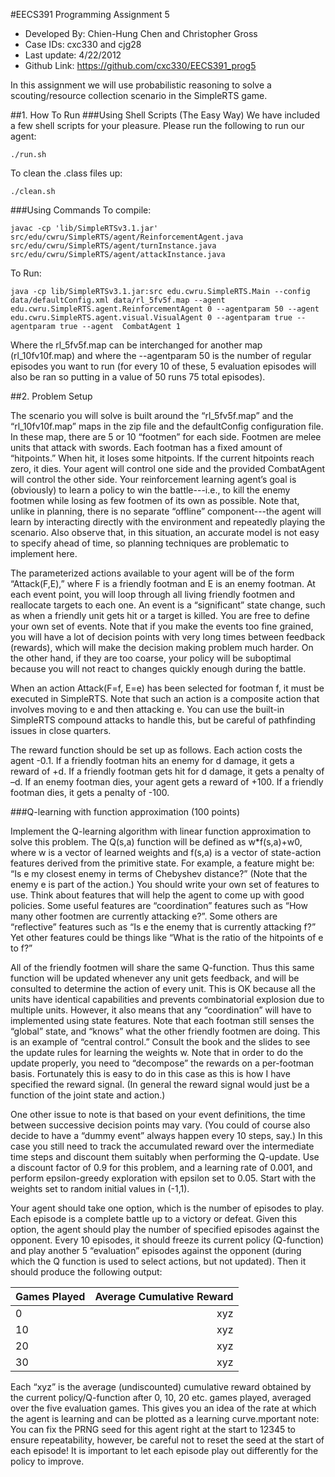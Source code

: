#EECS391 Programming Assignment 5

 - Developed By: Chien-Hung Chen and Christopher Gross
 - Case IDs: cxc330 and cjg28
 - Last update: 4/22/2012
 - Github Link: https://github.com/cxc330/EECS391_prog5

In this assignment we will use probabilistic reasoning to solve a scouting/resource collection scenario in the SimpleRTS game.

##1. How To Run
###Using Shell Scripts (The Easy Way)
We have included a few shell scripts for your pleasure.
Please run the following to run our agent:
	
	./run.sh
	
To clean the .class files up:
	
	./clean.sh

###Using Commands
To compile:
	
	javac -cp 'lib/SimpleRTSv3.1.jar'  src/edu/cwru/SimpleRTS/agent/ReinforcementAgent.java src/edu/cwru/SimpleRTS/agent/turnInstance.java src/edu/cwru/SimpleRTS/agent/attackInstance.java
	
	
To Run:
	
	java -cp lib/SimpleRTSv3.1.jar:src edu.cwru.SimpleRTS.Main --config data/defaultConfig.xml data/rl_5fv5f.map --agent edu.cwru.SimpleRTS.agent.ReinforcementAgent 0 --agentparam 50 --agent edu.cwru.SimpleRTS.agent.visual.VisualAgent 0 --agentparam true --agentparam true --agent  CombatAgent 1
	
Where the rl_5fv5f.map can be interchanged for another map (rl_10fv10f.map) and where the --agentparam 50 is the number of regular episodes you want to run (for every 10 of these, 5 evaluation episodes will also be ran so putting in a value of 50 runs 75 total episodes).

##2. Problem Setup

The scenario you will solve is built around the “rl_5fv5f.map” and the “rl_10fv10f.map” maps in the zip file and the  defaultConfig configuration file. In these map, there  are  5 or 10 “footmen” for each side. Footmen are melee units that attack with swords. Each footman has a fixed amount of “hitpoints.” When hit, it loses some hitpoints. If the current hitpoints reach zero, it dies. Your agent will control one side and the  provided CombatAgent will control the other side. Your reinforcement learning agent’s goal is (obviously) to learn a policy to win the battle---i.e., to kill the enemy footmen while losing as few footmen of its own as possible. Note that, unlike in planning, there is no separate “offline” component---the agent will learn by interacting directly with the environment and repeatedly playing the scenario. Also observe that, in this situation, an accurate model is not easy to specify ahead of time, so planning techniques are problematic to implement here.

The parameterized actions available to your agent will be of the form “Attack(F,E),” where F is a friendly footman and E is an enemy footman. At each  event point, you will loop through all living friendly footmen and reallocate targets to each one. An event is a “significant” state change, such as when a friendly unit gets hit or a target is killed. You are free to define your own set of events. Note that if you make the events too fine grained, you will have a lot of decision points with very long times between 
feedback (rewards), which will make the decision making problem much harder. On the other hand, if they are too coarse, your policy will be suboptimal because you will not react to changes quickly enough during the battle.

When an action Attack(F=f, E=e) has been selected for footman f, it must be executed in SimpleRTS. Note that such an action is a composite action that involves moving to e and then attacking e. You can use the built-in SimpleRTS compound attacks to handle this, but be careful of pathfinding issues in close quarters.

The reward function should be set up as follows. Each action costs the agent -0.1. If a friendly footman hits an enemy for d damage, it gets a reward of +d. If a friendly footman gets hit for d damage, it gets a penalty of –d. If an enemy footman dies,  your agent gets a reward of +100. If a friendly footman dies, it gets a penalty of -100.

###Q-learning with function approximation (100 points)

Implement the Q-learning algorithm with linear function approximation to solve this problem. The Q(s,a) function will be defined as w*f(s,a)+w0, where w is a vector of learned weights and f(s,a) is a vector of state-action features derived from the primitive state. For example, a feature might be: “Is e my closest enemy in terms of Chebyshev distance?” (Note that the enemy e is part of the action.) You should write your own set of features to use. Think about features that will help the agent to come up with good policies. Some useful features are “coordination” features such as “How many other footmen are currently attacking e?”. Some others are “reflective” features such as “Is e the enemy that is currently attacking f?” Yet other features could be things like “What is the ratio of the hitpoints of e to f?”

All of the friendly footmen will share the same Q-function. Thus this same function will be updated whenever any unit gets feedback, and will be consulted to determine the action of every unit. This is OK because all the units have identical capabilities and prevents combinatorial explosion due to multiple units. However, it also means that any “coordination” will have to implemented using state features. Note that each footman still senses the “global” state, and “knows” what the other friendly footmen are doing. This is an example of “central control.” Consult the book and the slides to see the update rules for learning the weights w. Note that in order to do the update properly, you need to “decompose” the rewards on a per-footman basis. Fortunately this is easy to do in this case as this is how I have specified the reward signal. (In general the reward signal would just be a function of the joint state and action.)

One other issue to note is that based on your event definitions, the time between successive decision points may vary. (You could of course also decide to have a “dummy  event”  always happen every 10 steps, say.) In this case you still need to track the accumulated reward over the intermediate time steps and discount them suitably when performing the Q-update. Use a discount factor of 0.9 for this problem, and a learning rate of 0.001, and perform epsilon-greedy exploration with epsilon set to 0.05. Start with the weights set to random initial values in (-1,1). 

Your agent should take one option, which is the number of episodes to play. Each episode is a complete battle up to a victory or defeat. Given this option, the agent should play the number of specified episodes against the opponent. Every 10 episodes, it should freeze its current policy (Q-function) and play another 5 “evaluation” episodes against the opponent (during which the Q function is used to select actions, but not updated). Then it should produce the following output:

|Games Played |	Average Cumulative Reward|
|------|------:|
|0  |	xyz|
|10 |	xyz|
|20 |	xyz|
|30 |	xyz|


Each “xyz” is the average (undiscounted) cumulative reward obtained by the current policy/Q-function after 0, 10, 20 etc. games played, averaged over the five evaluation games. This gives you an idea of the rate at which the agent is learning and can be plotted as a learning curve. mportant note: You can fix the PRNG seed for this agent right at the start to 12345 to ensure repeatability, however, be careful not to reset the seed at the start of each episode! It is important to let each episode play out differently for the policy to improve.
